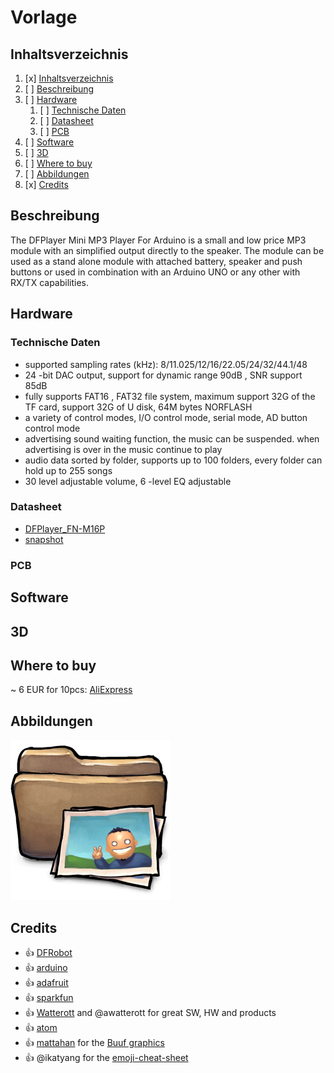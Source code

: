# Vorlage
## Inhaltsverzeichnis
1. [x] [Inhaltsverzeichnis](#Inhaltsverzeichnis)
1. [ ] [Beschreibung](#Beschreibung)
1. [ ] [Hardware](#Hardware)
   1. [ ] [Technische Daten](#technische-daten)
   1. [ ] [Datasheet](#datasheet)
   1. [ ] [PCB](#PCB)
1. [ ] [Software](#Software)
1. [ ] [3D](#3D)
1. [ ] [Where to buy](#Where-to-buy)
1. [ ] [Abbildungen](#Abbildungen)
1. [x] [Credits](#Credits)

## Beschreibung
The DFPlayer Mini MP3 Player For Arduino is a small and low price MP3 module with an simplified output directly to the speaker. The module can be used as a stand alone module with attached battery, speaker and push buttons or used in combination with an Arduino UNO or any other with RX/TX capabilities.

## Hardware
### Technische Daten
* supported sampling rates (kHz): 8/11.025/12/16/22.05/24/32/44.1/48
* 24 -bit DAC output, support for dynamic range 90dB , SNR support 85dB
* fully supports FAT16 , FAT32 file system, maximum support 32G of the TF card, support 32G of U disk, 64M bytes NORFLASH
* a variety of control modes, I/O control mode, serial mode, AD button control mode
* advertising sound waiting function, the music can be suspended. when advertising is over in the music continue to play
* audio data sorted by folder, supports up to 100 folders, every folder can hold up to 255 songs
* 30 level adjustable volume, 6 -level EQ adjustable

### Datasheet
* [DFPlayer_FN-M16P](https://github.com/DFRobot/DFRobotDFPlayerMini/blob/master/doc/FN-M16P%2BEmbedded%2BMP3%2BAudio%2BModule%2BDatasheet.pdf)
* [snapshot](datasheet/FN-M16P_DFPlayer_Mini.pdf)
### PCB
## Software
## 3D

## Where to buy
~ 6 EUR for 10pcs: [AliExpress](https://www.aliexpress.com/item/32821800330.html)

## Abbildungen
![Front](images/front.png)

## Credits
* :+1: [DFRobot](https://www.dfrobot.com/product-1121.html)
* :+1: [arduino](https://github.com/arduino)
* :+1: [adafruit](https://github.com/adafruit)
* :+1: [sparkfun](https://github.com/sparkfun)
* :+1: [Watterott](https://github.com/watterott) and @awatterott for great SW, HW and products
* :+1: [atom](https://github.com/atom)
* :+1: [mattahan](https://www.deviantart.com/mattahan) for the [Buuf graphics](https://www.deviantart.com/mattahan/art/Buuf-37966044)
* :+1: @ikatyang for the [emoji-cheat-sheet](https://github.com/ikatyang/emoji-cheat-sheet/blob/master/README.md)

